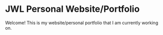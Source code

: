 # JWL Personal Website/Portfolio
Welcome! This is my website/personal portfolio that I am currently working on. 
